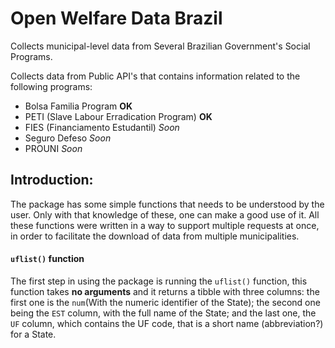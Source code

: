 # Open Welfare Data Brazil

Collects municipal-level data from Several Brazilian Government's Social Programs.

Collects data from Public API's that contains information related to the following programs:
- Bolsa Familia Program  **OK**
- PETI (Slave Labour Erradication Program)  **OK**
- FIES (Financiamento Estudantil)  *Soon*
- Seguro Defeso  *Soon*
- PROUNI  *Soon*

## Introduction:
The package has some simple functions that needs to be understood by the user. Only with that knowledge of these, one can make a good use of it. All these functions were written in a way to support multiple requests at once, in order to facilitate the download of data from multiple municipalities.

#### **``uflist()`` function** 

The first step in using the package is running the ``uflist()`` function, this function takes **no arguments** and it returns a tibble with three columns: the first one is the ``num``(With the numeric identifier of the State); the second one being the ``EST`` column, with the full name of the State; and the last one, the ``UF`` column, which contains the UF code, that is a short name (abbreviation?) for a State.
